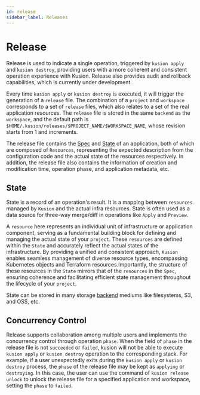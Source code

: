```yaml
---
id: release
sidebar_label: Releases
---
```


# Release

Release is used to indicate a single operation, triggered by `kusion apply` and `kusion destroy`, providing users with a more coherent and consistent operation experience with Kusion. Release also provides audit and rollback capabilities, which is currently under development.

Every time `kusion apply` or `kusion destroy` is executed, it will trigger the generation of a `release` file. The combination of a `project` and `workspace` corresponds to a set of `release` files, which also relates to a set of the real application resources. The `release` file is stored in the same `backend` as the `workspace`, and the default path is `$HOME/.kusion/releases/$PROJECT_NAME/$WORKSPACE_NAME`, whose revision starts from 1 and increments.

The release file contains the [Spec](./6-spec.md) and [State](./9-release.md#state) of an application, both of which are composed of `Resources`, representing the expected description from the configuration code and the actual state of the resources respectively. In addition, the release file also contains the information of creation and modification time, operation phase, and application metadata, etc.

## State

State is a record of an operation's result. It is a mapping between `resources` managed by `Kusion` and the actual infra resources. State is often used as a data source for three-way merge/diff in operations like `Apply` and `Preview`.

A `resource` here represents an individual unit of infrastructure or application component, serving as a fundamental building block for defining and managing the actual state of your `project`. These `resources` are defined within the `State` and accurately reflect the actual states of the infrastructure. By providing a unified and consistent approach, `Kusion` enables seamless management of diverse resource types, encompassing Kubernetes objects and Terraform resources.Importantly, the structure of these resources in the `State` mirrors that of the `resources` in the `Spec`, ensuring coherence and facilitating efficient state management throughout the lifecycle of your `project`.

State can be stored in many storage [backend](./7-backend.md) mediums like filesystems, S3, and OSS, etc.

## Concurrency Control

Release supports collaboration among multiple users and implements the concurrency control through operation `phase`. When the field of `phase` in the release file is not `succeeded` or `failed`, kusion will not be able to execute `kusion apply` or `kusion destroy` operation to the corresponding stack. For example, if a user unexpectedly exits during the `kusion apply` or `kusion destroy` process, the `phase` of the release file may be kept as `applying` or `destroying`. In this case, the user can use the command of `kusion release unlock` to unlock the release file for a specified application and workspace, setting the `phase` to `failed`.

